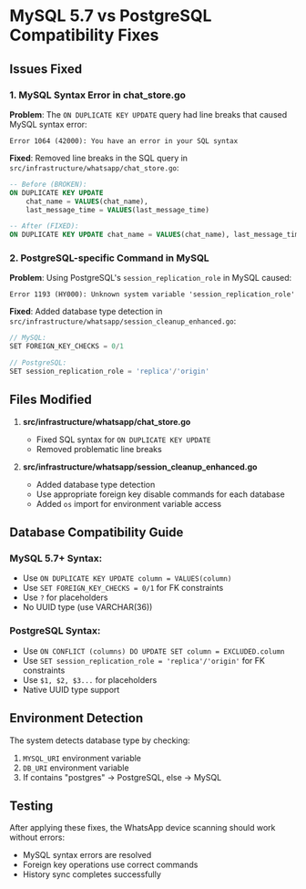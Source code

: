 # MySQL 5.7 vs PostgreSQL Compatibility Fixes

## Issues Fixed

### 1. MySQL Syntax Error in chat_store.go
**Problem**: The `ON DUPLICATE KEY UPDATE` query had line breaks that caused MySQL syntax error:
```
Error 1064 (42000): You have an error in your SQL syntax
```

**Fixed**: Removed line breaks in the SQL query in `src/infrastructure/whatsapp/chat_store.go`:
```sql
-- Before (BROKEN):
ON DUPLICATE KEY UPDATE 
    chat_name = VALUES(chat_name),
    last_message_time = VALUES(last_message_time)

-- After (FIXED):
ON DUPLICATE KEY UPDATE chat_name = VALUES(chat_name), last_message_time = VALUES(last_message_time)
```

### 2. PostgreSQL-specific Command in MySQL
**Problem**: Using PostgreSQL's `session_replication_role` in MySQL caused:
```
Error 1193 (HY000): Unknown system variable 'session_replication_role'
```

**Fixed**: Added database type detection in `src/infrastructure/whatsapp/session_cleanup_enhanced.go`:
```go
// MySQL:
SET FOREIGN_KEY_CHECKS = 0/1

// PostgreSQL:
SET session_replication_role = 'replica'/'origin'
```

## Files Modified

1. **src/infrastructure/whatsapp/chat_store.go**
   - Fixed SQL syntax for `ON DUPLICATE KEY UPDATE`
   - Removed problematic line breaks

2. **src/infrastructure/whatsapp/session_cleanup_enhanced.go**
   - Added database type detection
   - Use appropriate foreign key disable commands for each database
   - Added `os` import for environment variable access

## Database Compatibility Guide

### MySQL 5.7+ Syntax:
- Use `ON DUPLICATE KEY UPDATE column = VALUES(column)`
- Use `SET FOREIGN_KEY_CHECKS = 0/1` for FK constraints
- Use `?` for placeholders
- No UUID type (use VARCHAR(36))

### PostgreSQL Syntax:
- Use `ON CONFLICT (columns) DO UPDATE SET column = EXCLUDED.column`
- Use `SET session_replication_role = 'replica'/'origin'` for FK constraints
- Use `$1, $2, $3...` for placeholders
- Native UUID type support

## Environment Detection

The system detects database type by checking:
1. `MYSQL_URI` environment variable
2. `DB_URI` environment variable
3. If contains "postgres" → PostgreSQL, else → MySQL

## Testing

After applying these fixes, the WhatsApp device scanning should work without errors:
- MySQL syntax errors are resolved
- Foreign key operations use correct commands
- History sync completes successfully
